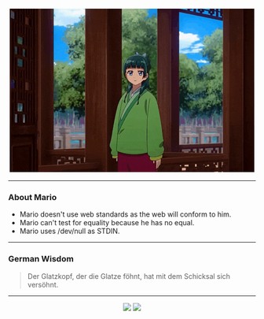 <p align="center">
  <img src="assets/maomao.gif" />
</p>

---

### About Mario
- Mario doesn't use web standards as the web will conform to him.
- Mario can't test for equality because he has no equal.
- Mario uses /dev/null as STDIN.

---

### German Wisdom
> Der Glatzkopf, der die Glatze föhnt, hat mit dem Schicksal sich versöhnt.

---

<p align="center">
  <a>
    <img height="180em" src="https://github-readme-stats-eight-theta.vercel.app/api?username=Torfkopp&show_icons=true&theme=dark&include_all_commits=true&count_private=true"/>
  </a>
  <a href="https://github.com/Torfkopp?tab=repositories">
    <img height="180em" src="https://github-readme-stats-eight-theta.vercel.app/api/top-langs/?username=torfkopp&layout=compact&theme=dark&langs_count=8&hide=java"/>
  </a>
</p>
